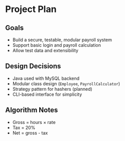 # Project Plan

## Goals

- Build a secure, testable, modular payroll system
- Support basic login and payroll calculation
- Allow test data and extensibility

## Design Decisions

- Java used with MySQL backend
- Modular class design (`Employee`, `PayrollCalculator`)
- Strategy pattern for hashers (planned)
- CLI-based interface for simplicity

## Algorithm Notes

- Gross = hours × rate
- Tax = 20%
- Net = gross - tax